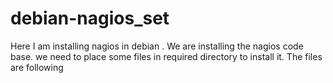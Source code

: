 # debian-nagios_set
Here I am installing nagios in debian .
We are installing the nagios code base.
we need to place some files in required directory to install it.
The files are following
